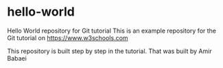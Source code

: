 # hello-world
Hello World repository for Git tutorial
This is an example repository for the Git tutorial on https://www.w3schools.com

This repository is built step by step in the tutorial.
That was built by Amir Babaei
